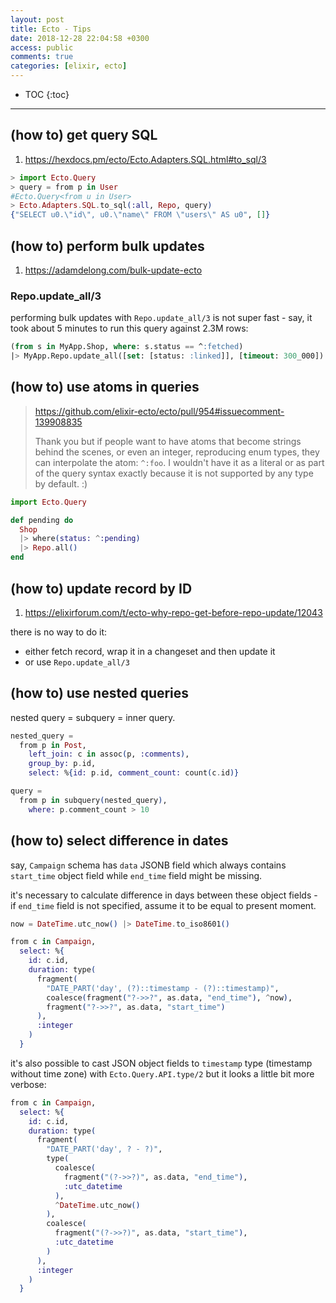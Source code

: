 ```yaml
---
layout: post
title: Ecto - Tips
date: 2018-12-28 22:04:58 +0300
access: public
comments: true
categories: [elixir, ecto]
---
```


<!-- more -->

* TOC
{:toc}
<hr>

(how to) get query SQL
----------------------

1. <https://hexdocs.pm/ecto/Ecto.Adapters.SQL.html#to_sql/3>

```elixir
> import Ecto.Query
> query = from p in User
#Ecto.Query<from u in User>
> Ecto.Adapters.SQL.to_sql(:all, Repo, query)
{"SELECT u0.\"id\", u0.\"name\" FROM \"users\" AS u0", []}
```

(how to) perform bulk updates
-----------------------------

1. <https://adamdelong.com/bulk-update-ecto>

### Repo.update_all/3

performing bulk updates with `Repo.update_all/3` is not super fast -
say, it took about 5 minutes to run this query against 2.3M rows:

```sql
(from s in MyApp.Shop, where: s.status == ^:fetched)
|> MyApp.Repo.update_all([set: [status: :linked]], [timeout: 300_000])
```

(how to) use atoms in queries
-----------------------------

> <https://github.com/elixir-ecto/ecto/pull/954#issuecomment-139908835>
>
> Thank you but if people want to have atoms that become strings behind
> the scenes, or even an integer, reproducing enum types, they can
> interpolate the atom: `^:foo`. I wouldn't have it as a literal or as
> part of the query syntax exactly because it is not supported by any
> type by default. :)

```elixir
import Ecto.Query

def pending do
  Shop
  |> where(status: ^:pending)
  |> Repo.all()
end
```

(how to) update record by ID
----------------------------

1. <https://elixirforum.com/t/ecto-why-repo-get-before-repo-update/12043>

there is no way to do it:

- either fetch record, wrap it in a changeset and then update it
- or use `Repo.update_all/3`

(how to) use nested queries
---------------------------

nested query = subquery = inner query.

```elixir
nested_query =
  from p in Post,
    left_join: c in assoc(p, :comments),
    group_by: p.id,
    select: %{id: p.id, comment_count: count(c.id)}

query =
  from p in subquery(nested_query),
    where: p.comment_count > 10
```

(how to) select difference in dates
-----------------------------------

say, `Campaign` schema has `data` JSONB field which always contains `start_time`
object field while `end_time` field might be missing.

it's necessary to calculate difference in days between these object fields - if
`end_time` field is not specified, assume it to be equal to present moment.

```elixir
now = DateTime.utc_now() |> DateTime.to_iso8601()

from c in Campaign,
  select: %{
    id: c.id,
    duration: type(
      fragment(
        "DATE_PART('day', (?)::timestamp - (?)::timestamp)",
        coalesce(fragment("?->>?", as.data, "end_time"), ^now),
        fragment("?->>?", as.data, "start_time")
      ),
      :integer
    )
  }
```

it's also possible to cast JSON object fields to `timestamp` type (timestamp
without time zone) with `Ecto.Query.API.type/2` but it looks a little bit more
verbose:

```elixir
from c in Campaign,
  select: %{
    id: c.id,
    duration: type(
      fragment(
        "DATE_PART('day', ? - ?)",
        type(
          coalesce(
            fragment("(?->>?)", as.data, "end_time"),
            :utc_datetime
          ),
          ^DateTime.utc_now()
        ),
        coalesce(
          fragment("(?->>?)", as.data, "start_time"),
          :utc_datetime
        )
      ),
      :integer
    )
  }
```
